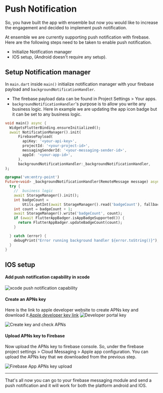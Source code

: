 # Push Notification

So, you have built the app with ensemble but now you would like to increase the engagement and decided to implement push notification. 

At ensemble we are currently supporting push notification with firebase. Here are the following steps need to be taken to enable push notification.

- Initialize Notification manager
- IOS setup, (Android doesn't require any setup).

## Setup Notification manager

In `main.dart` inside `main()` initialize notification manager with your firebase payload and `backgroundNotificationHandler`.
- The firebase payload data can be found in Project Settings > Your apps.
- `backgroundNotificationHandler`'s purpose is to allow you write any business logic. Here in example we are updating the app icon badge but it can be set to any business logic.

```dart
void main() async {
  WidgetsFlutterBinding.ensureInitialized();
  await NotificationManager().init(
      FirebasePayload(
        apiKey: '<your-api-key>',
        projectId: '<your-project-id>',
        messagingSenderId: '<your-messaging-sender-id>',
        appId: '<your-app-id>',
      ),
      backgroundNotificationHandler:_backgroundNotificationHandler,
);

@pragma('vm:entry-point')
Future<void> _backgroundNotificationHandler(RemoteMessage message) async {
  try {
    //  business logic
    await StorageManager().init();
    int badgeCount =
        Utils.getInt(await StorageManager().read('badgeCount'), fallback: 0);
    int count = badgeCount + 1;
    await StorageManager().write('badgeCount', count);
    if (await FlutterAppBadger.isAppBadgeSupported()) {
      return FlutterAppBadger.updateBadgeCount(count);
    }

  } catch (error) {
    debugPrint("Error running background handler ${error.toString()}");
  }
}

```

## IOS setup

####  Add push notification capability in xcode
![xcode push notification capability](/images/tips-and-tricks/assets/push-capability.gif)



#### Create an APNs key 
Here is the link to apple developer website to create APNs key and download it.[Apple developer key link](https://developer.apple.com/account/resources/authkeys/list)
![Developer portal key](/images/tips-and-tricks/assets/developer-apple-keys.png)

![Create key and check APNs ](/images/tips-and-tricks/assets/APNs-key.png)

#### Upload APNs key to Firebase 

Now upload the APNs key to firebase console. 
So, under the firebase project settings > Cloud Messaging > Apple app configuration. You can upload the APNs key that we downloaded from the previous step.

![Firebase App APNs key upload](/images/tips-and-tricks/assets/firebase-apns.png)

---
That's all now you can go to your firebase messaging module and send a push notification and it will work for both the platform android and IOS. 